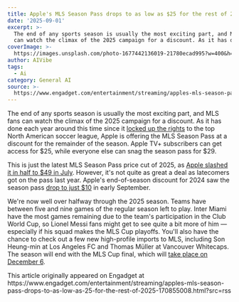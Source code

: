 ```yaml
---
title: Apple's MLS Season Pass drops to as low as $25 for the rest of 2025
date: '2025-09-01'
excerpt: >-
  The end of any sports season is usually the most exciting part, and MLS fans
  can watch the climax of the 2025 campaign for a discount. As it has done...
coverImage: >-
  https://images.unsplash.com/photo-1677442136019-21780ecad995?w=400&h=200&fit=crop&auto=format
author: AIVibe
tags:
  - Ai
category: General AI
source: >-
  https://www.engadget.com/entertainment/streaming/apples-mls-season-pass-drops-to-as-low-as-25-for-the-rest-of-2025-170855008.html?src=rss
---
```

<p>The end of any sports season is usually the most exciting part, and MLS fans can watch the climax of the 2025 campaign for a discount. As it has done each year around this time since it <a data-i13n="cpos:1;pos:1" href="https://www.engadget.com/apple-tv-mls-soccer-streaming-subscription-service-171000757.html"><ins>locked up the rights</ins></a> to the top North American soccer league, Apple is offering the MLS Season Pass at a discount for the remainder of the season. Apple TV+ subscribers can get access for $25, while everyone else can snag the season pass for $29.</p> 
<p>This is just the latest MLS Season Pass price cut of 2025, as <a data-i13n="cpos:2;pos:1" href="https://www.engadget.com/entertainment/tv-movies/apple-tvs-mls-season-pass-is-half-off-for-the-rest-of-the-season-144305030.html"><ins>Apple slashed it in half to $49 in July</ins></a>. However, it's not quite as great a deal as latecomers got on the pass last year. Apple's end-of-season discount for 2024 saw the season pass <a data-i13n="cpos:3;pos:1" href="https://www.engadget.com/entertainment/streaming/the-mls-season-pass-on-apple-tv-is-now-10-for-the-rest-of-the-season-145100471.html"><ins>drop to just $10</ins></a> in early September.</p> <span id="end-legacy-contents"></span> 
<p>We're now well over halfway through the 2025 season. Teams have between five and nine games of the regular season left to play. Inter Miami have the most games remaining due to the team's participation in the Club World Cup, so Lionel Messi fans might get to see quite a bit more of him — especially if his squad makes the MLS Cup playoffs. You'll also have the chance to check out a few new high-profile imports to MLS, including Son Heung-min at Los Angeles FC and Thomas Müller at Vancouver Whitecaps. The season will end with the MLS Cup final, which will <a data-i13n="elm:context_link;elmt:doNotAffiliate;cpos:4;pos:1" class="no-affiliate-link" href="https://www.mlssoccer.com/news/major-league-soccer-announces-audi-2025-mls-cup-playoffs-schedule">take place on December 6</a>.</p> 
<p> <core-commerce id="e4ad0f1acd3a48a593e846fe4f0a9b3e" data-type="product-list" data-original-url="https://tv.apple.com/us/channel/mls-season-pass/tvs.sbd.7000"></core-commerce></p> 
<p></p>This article originally appeared on Engadget at https://www.engadget.com/entertainment/streaming/apples-mls-season-pass-drops-to-as-low-as-25-for-the-rest-of-2025-170855008.html?src=rss

